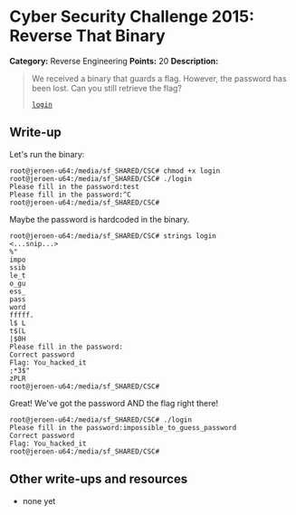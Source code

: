# Cyber Security Challenge 2015: Reverse That Binary

**Category:** Reverse Engineering
**Points:** 20
**Description:**

> We received a binary that guards a flag. However, the password has been lost. Can you still retrieve the flag?
>
> [`login`](login)

## Write-up

Let's run the binary:
```
root@jeroen-u64:/media/sf_SHARED/CSC# chmod +x login
root@jeroen-u64:/media/sf_SHARED/CSC# ./login
Please fill in the password:test
Please fill in the password:^C
root@jeroen-u64:/media/sf_SHARED/CSC# 
```
Maybe the password is hardcoded in the binary. 
```
root@jeroen-u64:/media/sf_SHARED/CSC# strings login
<...snip...>
%"	 
impo
ssib
le_t
o_gu
ess_
pass
word
fffff.
l$ L
t$(L
|$0H
Please fill in the password:
Correct password
Flag: You_hacked_it
;*3$"
zPLR
root@jeroen-u64:/media/sf_SHARED/CSC# 
```
Great! We've got the password AND the flag right there!
```
root@jeroen-u64:/media/sf_SHARED/CSC# ./login 
Please fill in the password:impossible_to_guess_password
Correct password
Flag: You_hacked_it
root@jeroen-u64:/media/sf_SHARED/CSC#
```

## Other write-ups and resources

* none yet
